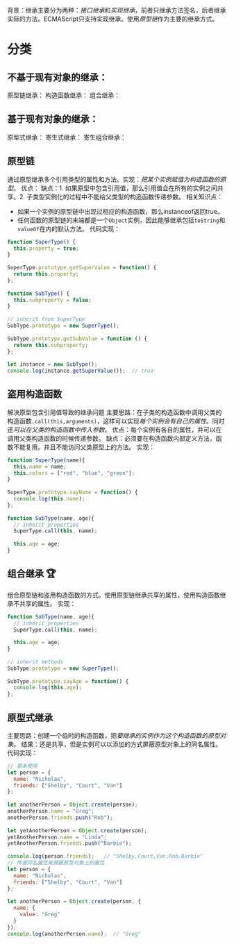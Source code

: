 背景：继承主要分为两种：*接口继承*和*实现继承*，前者只继承方法签名，后者继承实际的方法。ECMAScript只支持实现继承。使用*原型链*作为主要的继承方式。
# 分类
## 不基于现有对象的继承：
原型链继承：
构造函数继承：
组合继承：

## 基于现有对象的继承：
原型式继承：
寄生式继承：
寄生组合继承：

## 原型链
通过原型继承多个引用类型的属性和方法。实现：*把某个实例赋值为构造函数的原型*。
优点：
缺点：1. 如果原型中包含引用值，那么引用值会在所有的实例之间共享。2. 子类型实例化的过程中不能给父类型的构造函数传递参数。
相关知识点：
* 如果一个实例的原型链中出现过相应的构造函数，那么instanceof返回true。
* 任何函数的原型链的末端都是一个`Object`实例，因此能够继承包括`toString`和`valueOf`在内的默认方法。
代码实现：
```javascript
function SuperType() {
  this.property = true;
}
           
SuperType.prototype.getSuperValue = function() {
  return this.property;
};
           
function SubType() {
  this.subproperty = false;
}
           
// inherit from SuperType
SubType.prototype = new SuperType();
           
SubType.prototype.getSubValue = function () {
  return this.subproperty;
};
           
let instance = new SubType();
console.log(instance.getSuperValue());  // true
```
## 盗用构造函数
解决原型包含引用值导致的继承问题
主要思路：在子类的构造函数中调用父类的构造函数`.call(this,arguments)`，这样可以实现*每个实例会有自己的属性*。同时还*可以在父类的构造函数中传入参数*。
优点：每个实例有各自的属性，并可以在调用父类构造函数的时候传递参数。
缺点：必须要在构造函数内部定义方法，函数不能复用。并且不能访问父类原型上的方法。
实现：
```javascript
function SuperType(name){
  this.name = name;
  this.colors = ["red", "blue", "green"];
}
           
SuperType.prototype.sayName = function() {
  console.log(this.name);
};
           
function SubType(name, age){  
  // inherit properties
  SuperType.call(this, name);
  
  this.age = age;
}
```
## 组合继承  🏆
组合原型链和盗用构造函数的方式。使用原型链继承共享的属性，使用构造函数继承不共享的属性。
实现：
```javascript
function SubType(name, age){  
  // inherit properties
  SuperType.call(this, name);
  
  this.age = age;
}
           
// inherit methods
SubType.prototype = new SuperType();
           
SubType.prototype.sayAge = function() {
  console.log(this.age);
};
```
## 原型式继承
主要思路：创建一个临时的构造函数，把*要继承的实例作为这个构造函数的原型对象*。
结果：还是共享，但是实例可以以添加的方式屏蔽原型对象上的同名属性。
代码实现：
```javascript
// 基本使用
let person = {
  name: "Nicholas",
  friends: ["Shelby", "Court", "Van"]
};
           
let anotherPerson = Object.create(person);
anotherPerson.name = "Greg";
anotherPerson.friends.push("Rob");
           
let yetAnotherPerson = Object.create(person);
yetAnotherPerson.name = "Linda";
yetAnotherPerson.friends.push("Barbie");
           
console.log(person.friends);   // "Shelby,Court,Van,Rob,Barbie"
// 传递同名属性来屏蔽原型对象上的属性
let person = {
  name: "Nicholas",
  friends: ["Shelby", "Court", "Van"]
};
           
let anotherPerson = Object.create(person, {
  name: {
    value: "Greg"
  }
});
console.log(anotherPerson.name);  // "Greg"    
```

